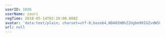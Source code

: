 ```yaml
---
userID: 1026
userName: zauri
regTime: 2018-05-14T02:19:00.000Z
avatar: 'data:text/plain; charset=utf-8;base64,NDA0IHBhZ2Ugbm90IGZvdW5kCg=='
url: null
---
```



